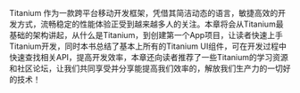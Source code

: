 Titanium 作为一款跨平台移动开发框架，凭借其简洁动态的语言，敏捷高效的开发方式，流畅稳定的性能体验正受到越来越多人的关注。本章将会从Titanium最基础的架构讲起，从什么是Titanium，到创建第一个App项目，让读者快速上手Titanium开发，同时本书总结了基本上所有的Titanium UI组件，可在开发过程中快速查找相关API，提高开发效率，本章还向读者推荐了一些Titanium的学习资源和社区论坛，让我们共同享受并分享能提高我们效率的，解放我们生产力的一切好的技术！
